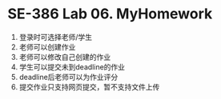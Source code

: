 # SE-386 Lab 06. MyHomework    

1. 登录时可选择老师/学生
2. 老师可以创建作业
3. 老师可以修改自己创建的作业
4. 学生可以提交未到deadline的作业
5. deadline后老师可以为作业评分
6. 提交作业只支持网页提交，暂不支持文件上传
